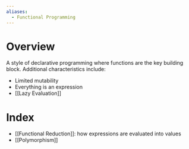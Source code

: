 ```yaml
---
aliases:
  - Functional Programming
---
```

# Overview
A style of declarative programming where functions are the key building block. Additional characteristics include:
- Limited mutability
- Everything is an expression
- [[Lazy Evaluation]]

# Index
- [[Functional Reduction]]: how expressions are evaluated into values
- [[Polymorphism]]